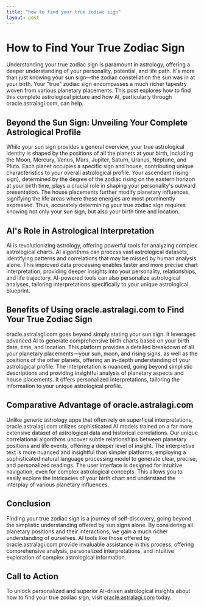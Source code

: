 ```yaml
---
title: "how to find your true zodiac sign"
layout: post
---
```


# How to Find Your True Zodiac Sign

Understanding your true zodiac sign is paramount in astrology, offering a deeper understanding of your personality, potential, and life path.  It's more than just knowing your sun sign—the zodiac constellation the sun was in at your birth.  Your "true" zodiac sign encompasses a much richer tapestry woven from various planetary placements. This post explores how to find this complete astrological picture and how AI, particularly through oracle.astralagi.com, can help.

##  Beyond the Sun Sign: Unveiling Your Complete Astrological Profile

While your sun sign provides a general overview, your true astrological identity is shaped by the positions of all the planets at your birth, including the Moon, Mercury, Venus, Mars, Jupiter, Saturn, Uranus, Neptune, and Pluto. Each planet occupies a specific sign and house, contributing unique characteristics to your overall astrological profile.  Your ascendant (rising sign), determined by the degree of the zodiac rising on the eastern horizon at your birth time, plays a crucial role in shaping your personality's outward presentation.  The house placements further modify planetary influences, signifying the life areas where these energies are most prominently expressed. Thus, accurately determining your true zodiac sign requires knowing not only your sun sign, but also your birth time and location.

## AI's Role in Astrological Interpretation

AI is revolutionizing astrology, offering powerful tools for analyzing complex astrological charts. AI algorithms can process vast astrological datasets, identifying patterns and correlations that may be missed by human analysis alone. This improved data processing enables faster and more precise chart interpretation, providing deeper insights into your personality, relationships, and life trajectory.  AI-powered tools can also personalize astrological analyses, tailoring interpretations specifically to your unique astrological blueprint.

## Benefits of Using oracle.astralagi.com to Find Your True Zodiac Sign

oracle.astralagi.com goes beyond simply stating your sun sign.  It leverages advanced AI to generate comprehensive birth charts based on your birth date, time, and location.  This platform provides a detailed breakdown of all your planetary placements—your sun, moon, and rising signs, as well as the positions of the other planets, offering an in-depth understanding of your astrological profile. The interpretation is nuanced, going beyond simplistic descriptions and providing insightful analysis of planetary aspects and house placements.  It offers personalized interpretations, tailoring the information to your unique astrological profile.

## Comparative Advantage of oracle.astralagi.com

Unlike generic astrology apps that often rely on superficial interpretations, oracle.astralagi.com utilizes sophisticated AI models trained on a far more extensive dataset of astrological data and historical correlations. Our unique correlational algorithms uncover subtle relationships between planetary positions and life events, offering a deeper level of insight.  The interpretive text is more nuanced and insightful than simpler platforms, employing a sophisticated natural language processing model to generate clear, precise, and personalized readings. The user interface is designed for intuitive navigation, even for complex astrological concepts.  This allows you to easily explore the intricacies of your birth chart and understand the interplay of various planetary influences.

## Conclusion

Finding your true zodiac sign is a journey of self-discovery, going beyond the simplistic understanding offered by sun signs alone.  By considering all planetary positions and their interactions, we gain a much richer understanding of ourselves. AI tools like those offered by oracle.astralagi.com provide invaluable assistance in this process, offering comprehensive analysis, personalized interpretations, and intuitive exploration of complex astrological information.

## Call to Action

To unlock personalized and superior AI-driven astrological insights about how to find your true zodiac sign, visit [oracle.astralagi.com](https://oracle.astralagi.com) today.